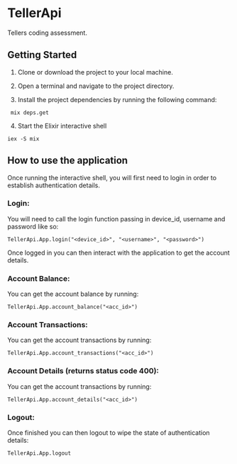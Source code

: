 # TellerApi

Tellers coding assessment.


## Getting Started

1. Clone or download the project to your local machine.

2. Open a terminal and navigate to the project directory.

3. Install the project dependencies by running the following command:

  ```shell
   mix deps.get
  ```

4. Start the Elixir interactive shell
  ```shell
  iex -S mix
  ```


## How to use the application

Once running the interactive shell, you will first need to login in order to establish authentication details.

### Login:
You will need to call the login function passing in device_id, username and password like so:
  ```shell
  TellerApi.App.login("<device_id>", "<username>", "<password>")
  ```

Once logged in you can then interact with the application to get the account details.


### Account Balance:
You can get the account balance by running:
  ```shell
  TellerApi.App.account_balance("<acc_id>")
  ```



### Account Transactions:
You can get the account transactions by running:
  ```shell
  TellerApi.App.account_transactions("<acc_id>")
  ```


### Account Details (returns status code 400):
You can get the account transactions by running:
  ```shell
  TellerApi.App.account_details("<acc_id>")
  ```



### Logout:
Once finished you can then logout to wipe the state of authentication details:
  ```shell
  TellerApi.App.logout
  ```


